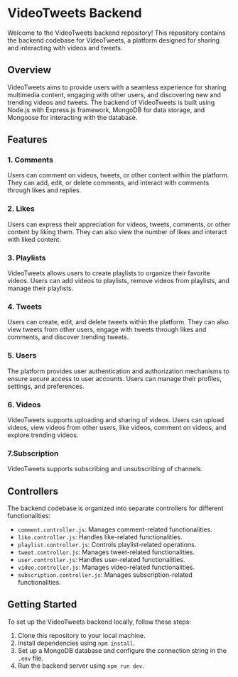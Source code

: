 # VideoTweets Backend


Welcome to the VideoTweets backend repository! This repository contains the backend codebase for VideoTweets, a platform designed for sharing and interacting with videos and tweets.

## Overview

VideoTweets aims to provide users with a seamless experience for sharing multimedia content, engaging with other users, and discovering new and trending videos and tweets. The backend of VideoTweets is built using Node.js with Express.js framework, MongoDB for data storage, and Mongoose for interacting with the database.

## Features

### 1. Comments

Users can comment on videos, tweets, or other content within the platform. They can add, edit, or delete comments, and interact with comments through likes and replies.

### 2. Likes

Users can express their appreciation for videos, tweets, comments, or other content by liking them. They can also view the number of likes and interact with liked content.

### 3. Playlists

VideoTweets allows users to create playlists to organize their favorite videos. Users can add videos to playlists, remove videos from playlists, and manage their playlists.

### 4. Tweets

Users can create, edit, and delete tweets within the platform. They can also view tweets from other users, engage with tweets through likes and comments, and discover trending tweets.

### 5. Users

The platform provides user authentication and authorization mechanisms to ensure secure access to user accounts. Users can manage their profiles, settings, and preferences.

### 6. Videos

VideoTweets supports uploading and sharing of videos. Users can upload videos, view videos from other users, like videos, comment on videos, and explore trending videos.

### 7.Subscription

VideoTweets supports subscribing and unsubscribing of channels.

## Controllers

The backend codebase is organized into separate controllers for different functionalities:

- `comment.controller.js`: Manages comment-related functionalities.
- `like.controller.js`: Handles like-related functionalities.
- `playlist.controller.js`: Controls playlist-related operations.
- `tweet.controller.js`: Manages tweet-related functionalities.
- `user.controller.js`: Handles user-related functionalities.
- `video.controller.js`: Manages video-related functionalities.
- `subscription.controller.js`: Manages subscription-related functionalities.

## Getting Started

To set up the VideoTweets backend locally, follow these steps:

1. Clone this repository to your local machine.
2. Install dependencies using `npm install`.
3. Set up a MongoDB database and configure the connection string in the `.env` file.
4. Run the backend server using `npm run dev`.

